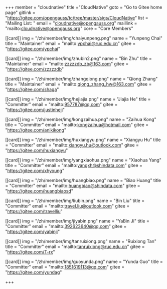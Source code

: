 +++
member = "cloudnative"
title ="CloudNative"
goto = "Go to Gitee home page"
gitlink = "https://gitee.com/opengauss/tc/tree/master/sigs/CloudNative"
list = "Mailing List: "
email = "cloudnative@opengauss.org"
maillink = "mailto:cloudnative@opengauss.org"
core = "Core Members"

[[card]]
img = "/zh/member/img/chaiyunpeng.png"
name = "Yunpeng Chai"
title = "Maintainer"
email = "mailto:ypchai@ruc.edu.cn"
gitee = "https://gitee.com/ypchai"

[[card]]
img = "/zh/member/img/zhubin2.png"
name = "Bin Zhu"
title = "Maintainer"
email = "mailto:zzzzzdb_zb@163.com"
gitee = "https://gitee.com/zzzzzdb"

[[card]]
img = "/zh/member/img/zhangqiong.png"
name = "Qiong Zhang"
title = "Maintainer"
email = "mailto:qiong_zhang_hw@163.com"
gitee = "https://gitee.com/shaga"

[[card]]
img = "/zh/member/img/hejiajia.png"
name = "Jiajia He"
title = "Committer"
email = "mailto:957787@qq.com"
gitee = "https://gitee.com/justinhejj"

[[card]]
img = "/zh/member/img/kongzaihua.png"
name = "Zaihua Kong"
title = "Committer"
email = "mailto:kongzaihua@hotmail.com"
gitee = "https://gitee.com/anikikong"

[[card]]
img = "/zh/member/img/huxiangyu.png"
name = "Xiangyu Hu"
title = "Committer"
email = "mailto:xiangyu.hu@outlook.com"
gitee = "https://gitee.com/huxiangyu"

[[card]]
img = "/zh/member/img/yangxiaohua.png"
name = "Xiaohua Yang"
title = "Committer"
email = "mailto:yangxh@shindata.com"
gitee = "https://gitee.com/xhyoung"

[[card]]
img = "/zh/member/img/huangbiao.png"
name = "Biao Huang"
title = "Committer"
email = "mailto:huangbiao@shindata.com"
gitee = "https://gitee.com/huangbiaosd"

[[card]]
img = "/zh/member/img/liubin.png"
name = "Bin Liu"
title = "Committer"
email = "mailto:travel.liu@outlook.com"
gitee = "https://gitee.com/travelliu"

[[card]]
img = "/zh/member/img/jiyabin.png"
name = "YaBin Ji"
title = "Committer"
email = "mailto:392623640@qq.com"
gitee = "https://gitee.com/yabinji"

[[card]]
img = "/zh/member/img/tanruixiong.png"
name = "Ruixiong Tan"
title = "Committer"
email = "mailto:tanruixiong@ruc.edu.cn"
gitee = "https://gitee.com/T-rx"

[[card]]
img = "/zh/member/img/guoyunda.png"
name = "Yunda Guo"
title = "Committer"
email = "mailto:1851619113@qq.com"
gitee = "https://gitee.com/yundag"

+++